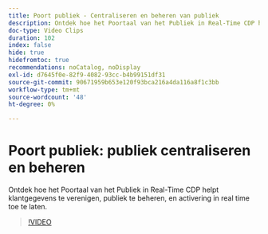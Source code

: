 ```yaml
---
title: Poort publiek - Centraliseren en beheren van publiek
description: Ontdek hoe het Poortaal van het Publiek in Real-Time CDP helpt klantgegevens te verenigen, publiek te beheren, en activering in real time toe te laten.
doc-type: Video Clips
duration: 102
index: false
hide: true
hidefromtoc: true
recommendations: noCatalog, noDisplay
exl-id: d7645f0e-82f9-4082-93cc-b4b99151df31
source-git-commit: 90671959b653e120f93bca216a4da116a8f1c3bb
workflow-type: tm+mt
source-wordcount: '48'
ht-degree: 0%

---
```


# Poort publiek: publiek centraliseren en beheren

Ontdek hoe het Poortaal van het Publiek in Real-Time CDP helpt klantgegevens te verenigen, publiek te beheren, en activering in real time toe te laten.

<!-- 62_S508_3442517_101_audience-portal-centralizing-and-managing-audiences -->
>[!VIDEO](https://video.tv.adobe.com/v/3459743/?learn=on&enablevpops=true&captions=dut)
